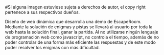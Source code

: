 #Si alguna imagen estuviese sujeta a derechos de autor, el copy right pertenece a sus respectivos dueños.

Diseño de web dinámica que desarrolla una demo de EscapeRoom. Mediante la solución de enigmas y pistas se llevará al usuario por toda la web hasta la solución final, ganar la partida.
Al no utilizarse ningún lenguaje de programación web como javascript, no controla el tiempo, además de no poder controlar de una forma más eficiente las respuestas y de este modo poder resolver los enigmas con más dificultad.
